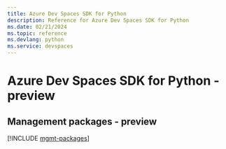 ```yaml
---
title: Azure Dev Spaces SDK for Python
description: Reference for Azure Dev Spaces SDK for Python
ms.date: 02/21/2024
ms.topic: reference
ms.devlang: python
ms.service: devspaces
---
```

# Azure Dev Spaces SDK for Python - preview

## Management packages - preview
[!INCLUDE [mgmt-packages](dev-spaces-mgmt-index.md)]